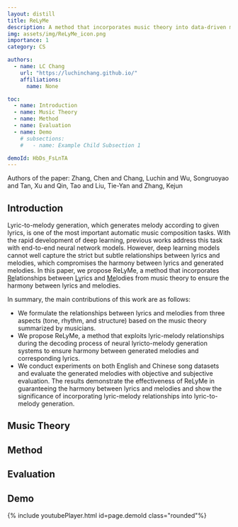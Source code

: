 ```yaml
---
layout: distill
title: ReLyMe
description: A method that incorporates music theory into data-driven music generation models
img: assets/img/ReLyMe_icon.png
importance: 1
category: CS

authors:
  - name: LC Chang
    url: "https://luchinchang.github.io/"
    affiliations:
      name: None

toc:
  - name: Introduction
  - name: Music Theory
  - name: Method
  - name: Evaluation
  - name: Demo
    # subsections:
    #   - name: Example Child Subsection 1

demoId: HbDs_FsLnTA
---
```

Authors of the paper: Zhang, Chen and Chang, Luchin and Wu, Songruoyao and Tan, Xu and Qin, Tao and Liu, Tie-Yan and Zhang, Kejun

## Introduction

Lyric-to-melody generation, which generates melody according to given lyrics, is one of the most important automatic music composition tasks. With the rapid development of deep learning, previous works address this task with end-to-end neural network models. However, deep learning models cannot well capture the strict but subtle relationships between lyrics and melodies, which compromises the harmony between lyrics and generated melodies. In this paper, we propose ReLyMe, a method that incorporates <u>Re</u>lationships between <u>Ly</u>rics and <u>Me</u>lodies from music theory to ensure the harmony between lyrics and melodies.

In summary, the main contributions of this work are as follows:
- We formulate the relationships between lyrics and melodies from three aspects (tone, rhythm, and structure) based on the music theory summarized by musicians.
- We propose ReLyMe, a method that exploits lyric-melody relationships during the decoding process of neural lyricto-melody generation systems to ensure harmony between generated melodies and corresponding lyrics.
- We conduct experiments on both English and Chinese song datasets and evaluate the generated melodies with objective and subjective evaluation. The results demonstrate the effectiveness of ReLyMe in guaranteeing the harmony between lyrics and melodies and show the significance of incorporating lyric-melody relationships into lyric-to-melody generation.

## Music Theory

## Method

## Evaluation

## Demo

{% include youtubePlayer.html id=page.demoId class="rounded"%}
